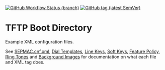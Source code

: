 [![GitHub Workflow Status (branch)](https://img.shields.io/github/workflow/status/usecallmanagernz/tftpboot/xml%20lint/master?label=xml%20lint)](https://github.com/usecallmanagernz/tftpboot/actions/workflows/xmllint.yml) [![GitHub tag (latest SemVer)](https://img.shields.io/github/v/tag/usecallmanagernz/tftpboot?color=blue&label=version&sort=semver)](https://github.com/usecallmanagernz/tftpboot/releases)

# TFTP Boot Directory

Example XML configuration files.

See [SEPMAC.cnf.xml](http://usecallmanager.nz/sepmac-cnf-xml.html),
[Dial Templates](http://usecallmanager.nz/dial-template-xml.html),
[Line Keys](http://usecallmanager.nz/line-keys-xml.html),
[Soft Keys](http://usecallmanager.nz/soft-keys-xml.html),
[Feature Policy](http://usecallmanager.nz/feature-policy-xml.html),
[Ring Tones](http://usecallmanager.nz/ring-list-xml.html) and
[Background Images](http://usecallmanager.nz/image-list-xml.html) for
documentation on what each file and XML tag does.
